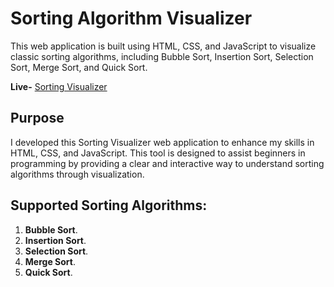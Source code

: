 # Sorting Algorithm Visualizer

This web application is built using HTML, CSS, and JavaScript to visualize classic sorting algorithms, including Bubble Sort, Insertion Sort, Selection Sort, Merge Sort, and Quick Sort.

**Live-** [Sorting Visualizer](https://trinadhkatlgunta.github.io/Sorting-Visualizer/) 

## Purpose

I developed this Sorting Visualizer web application to enhance my skills in HTML, CSS, and JavaScript. This tool is designed to assist beginners in programming by providing a clear and interactive way to understand sorting algorithms through visualization.

## Supported Sorting Algorithms:

1. **Bubble Sort**.
2. **Insertion Sort**.
3. **Selection Sort**.
4. **Merge Sort**.
5. **Quick Sort**.
